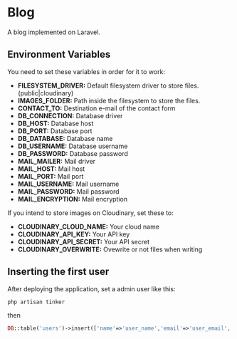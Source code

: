 # Blog

A blog implemented on Laravel.

## Environment Variables

You need to set these variables in order for it to work:

- **FILESYSTEM_DRIVER:** Default filesystem driver to store files. (public|cloudinary)
- **IMAGES_FOLDER:** Path inside the filesystem to store the files.
- **CONTACT_TO:** Destination e-mail of the contact form
- **DB_CONNECTION:** Database driver
- **DB_HOST:** Database host
- **DB_PORT:** Database port
- **DB_DATABASE:** Database name
- **DB_USERNAME:** Database username
- **DB_PASSWORD:** Database password
- **MAIL_MAILER:** Mail  driver
- **MAIL_HOST:** Mail host
- **MAIL_PORT:** Mail port
- **MAIL_USERNAME:** Mail username
- **MAIL_PASSWORD:** Mail password
- **MAIL_ENCRYPTION:** Mail encryption

If you intend to store images on Cloudinary, set these to:

- **CLOUDINARY_CLOUD_NAME:** Your cloud name
- **CLOUDINARY_API_KEY:** Your API key
- **CLOUDINARY_API_SECRET:** Your API secret
- **CLOUDINARY_OVERWRITE:** Ovewrite or not files when writing

## Inserting the first user

After deploying the application, set a admin user like this:

```
php artisan tinker
```

then

```php
DB::table('users')->insert(['name'=>'user_name','email'=>'user_email','password'=>Hash::make('password')])
```
